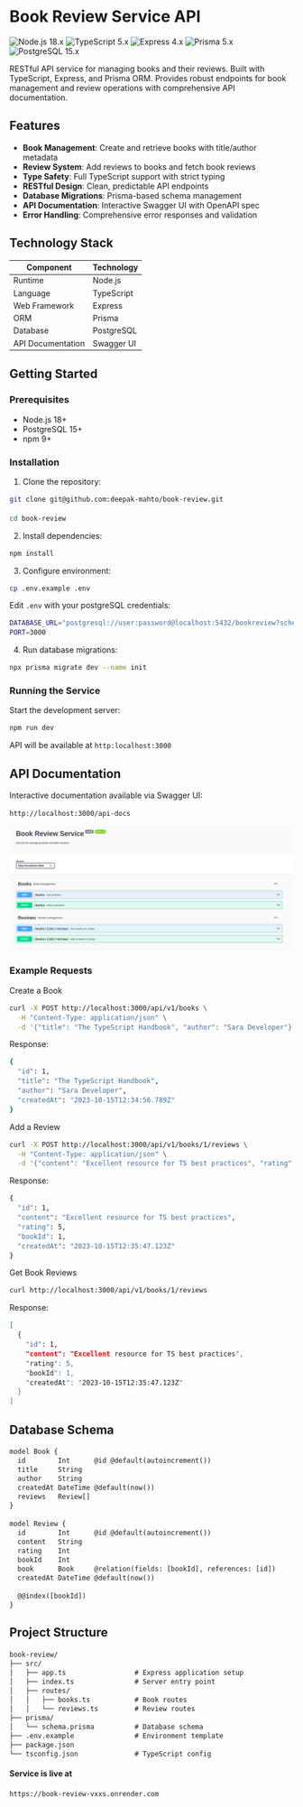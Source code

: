 # Book Review Service API

![Node.js 18.x](https://img.shields.io/badge/Node.js-18.x-green)
![TypeScript 5.x](https://img.shields.io/badge/TypeScript-5.x-blue)
![Express 4.x](https://img.shields.io/badge/Express-4.x-lightgrey)
![Prisma 5.x](https://img.shields.io/badge/Prisma-5.x-darkblue)
![PostgreSQL 15.x](https://img.shields.io/badge/PostgreSQL-15.x-blue)

RESTful API service for managing books and their reviews. Built with TypeScript, Express, and Prisma ORM. Provides robust endpoints for book management and review operations with comprehensive API documentation.

## Features

- **Book Management**: Create and retrieve books with title/author metadata
- **Review System**: Add reviews to books and fetch book reviews
- **Type Safety**: Full TypeScript support with strict typing
- **RESTful Design**: Clean, predictable API endpoints
- **Database Migrations**: Prisma-based schema management
- **API Documentation**: Interactive Swagger UI with OpenAPI spec
- **Error Handling**: Comprehensive error responses and validation

## Technology Stack

| Component         | Technology |
| ----------------- | ---------- |
| Runtime           | Node.js    |
| Language          | TypeScript |
| Web Framework     | Express    |
| ORM               | Prisma     |
| Database          | PostgreSQL |
| API Documentation | Swagger UI |

## Getting Started

### Prerequisites

- Node.js 18+
- PostgreSQL 15+
- npm 9+

### Installation

1. Clone the repository:

```bash
git clone git@github.com:deepak-mahto/book-review.git

cd book-review
```

2. Install dependencies:

```bash
npm install
```

3. Configure environment:

```bash
cp .env.example .env
```

Edit `.env` with your postgreSQL credentials:

```bash
DATABASE_URL="postgresql://user:password@localhost:5432/bookreview?schema=public"
PORT=3000
```

4. Run database migrations:

```bash
npx prisma migrate dev --name init
```

### Running the Service

Start the development server:

```bash
npm run dev
```

API will be available at `http:localhost:3000`

## API Documentation

Interactive documentation available via Swagger UI:

`http://localhost:3000/api-docs`

![Screenshot of swagger UI](./img/book-review-service.png)

### Example Requests

Create a Book

```bash
curl -X POST http://localhost:3000/api/v1/books \
  -H "Content-Type: application/json" \
  -d '{"title": "The TypeScript Handbook", "author": "Sara Developer"}'
```

Response:

```bash
{
  "id": 1,
  "title": "The TypeScript Handbook",
  "author": "Sara Developer",
  "createdAt": "2023-10-15T12:34:56.789Z"
}
```

Add a Review

```bash
curl -X POST http://localhost:3000/api/v1/books/1/reviews \
  -H "Content-Type: application/json" \
  -d '{"content": "Excellent resource for TS best practices", "rating": 5}'
```

Response:

```bash
{
  "id": 1,
  "content": "Excellent resource for TS best practices",
  "rating": 5,
  "bookId": 1,
  "createdAt": "2023-10-15T12:35:47.123Z"
}
```

Get Book Reviews

```bash
curl http://localhost:3000/api/v1/books/1/reviews
```

Response:

```bash
[
  {
    "id": 1,
    "content": "Excellent resource for TS best practices",
    "rating": 5,
    "bookId": 1,
    "createdAt": "2023-10-15T12:35:47.123Z"
  }
]
```

## Database Schema

```prisma
model Book {
  id        Int      @id @default(autoincrement())
  title     String
  author    String
  createdAt DateTime @default(now())
  reviews   Review[]
}

model Review {
  id        Int      @id @default(autoincrement())
  content   String
  rating    Int
  bookId    Int
  book      Book     @relation(fields: [bookId], references: [id])
  createdAt DateTime @default(now())

  @@index([bookId])
}
```

## Project Structure

```text
book-review/
├── src/
│   ├── app.ts                 # Express application setup
│   ├── index.ts               # Server entry point
│   ├── routes/
│   │   ├── books.ts           # Book routes
│   │   └── reviews.ts         # Review routes
├── prisma/
│   └── schema.prisma          # Database schema
├── .env.example               # Environment template
├── package.json
└── tsconfig.json              # TypeScript config
```

#### Service is live at

```bash
https://book-review-vxxs.onrender.com
```

